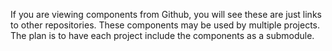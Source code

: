 If you are viewing components from Github, you will see these are just links to other repositories.  These components may be used by multiple projects.  The plan is to have each project include the components as a submodule.